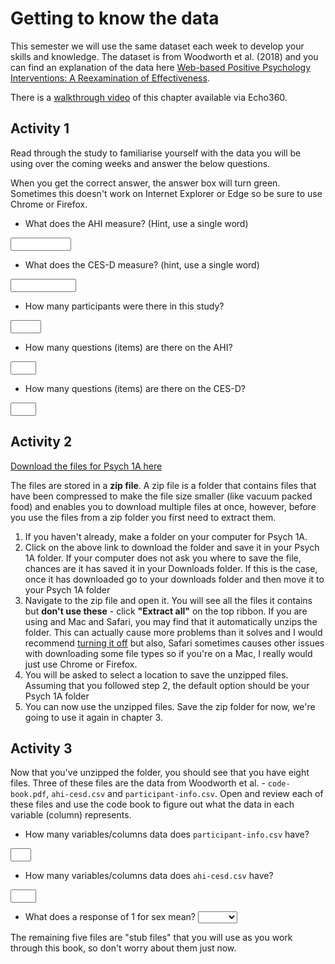 
# Getting to know the data

This semester we will use the same dataset each week to develop your skills and knowledge. The dataset is from Woodworth et al. (2018)  and you can find an explanation of the data here <a href="files/woodworth.pdf" download>Web-based Positive Psychology Interventions: A Reexamination of Effectiveness</a>.

There is a [walkthrough video](https://uofglasgow.zoom.us/rec/play/fcN0wGI55eLei1anshzY7jf7ikF9thRAr3e5b02ZyzwpZJ8zR5sWdqoTDYkSVzOMaij-w8rV2uHOrzW0.kWhJbJmNF5ZRhh3g?autoplay=true&startTime=1600084023000) of this chapter available via Echo360.

## Activity 1

Read through the study to familiarise yourself with the data you will be using over the coming weeks and answer the below questions.

When you get the correct answer, the answer box will turn green. Sometimes this doesn't work on Internet Explorer or Edge so be sure to use Chrome or Firefox.

* What does the AHI measure? (Hint, use a single word)

<input class='webex-solveme nospaces' size='9' data-answer='["Happiness","happiness","TRUE"]'/> 

* What does the CES-D measure? (hint, use a single word)

<input class='webex-solveme nospaces' size='10' data-answer='["Depression","depression","TRUE"]'/>

* How many participants were there in this study?

<input class='webex-solveme nospaces' size='3' data-answer='["295"]'/>

* How many questions (items) are there on the AHI?

<input class='webex-solveme nospaces' size='2' data-answer='["24"]'/>

* How many questions (items) are there on the CES-D?

<input class='webex-solveme nospaces' size='2' data-answer='["20"]'/>

## Activity 2

<a href="files/Data_Skills_1A.zip" download>Download the files for Psych 1A here</a>

The files are stored in a **zip file**. A zip file is a folder that contains files that have been compressed to make the file size smaller (like vacuum packed food) and enables you to download multiple files at once, however, before you use the files from a zip folder you first need to extract them.

1. If you haven't already, make a folder on your computer for Psych 1A.
2. Click on the above link to download the folder and save it in your Psych 1A folder. If your computer does not ask you where to save the file, chances are it has saved it in your Downloads folder. If this is the case, once it has downloaded go to your downloads folder and then move it to your Psych 1A folder
3. Navigate to the zip file and open it. You will see all the files it contains but **don't use these** - click **"Extract all"** on the top ribbon. If you are using and Mac and Safari, you may find that it automatically unzips the folder. This can actually cause more problems than it solves and I would recommend [turning it off](https://apple.stackexchange.com/questions/961/how-to-stop-safari-from-unzipping-files-after-download) but also, Safari sometimes causes other issues with downloading some file types so if you're on a Mac, I really would just use Chrome or Firefox.
4. You will be asked to select a location to save the unzipped files. Assuming that you followed step 2, the default option should be your Psych 1A folder
5. You can now use the unzipped files. Save the zip folder for now, we're going to use it again in chapter 3.

## Activity 3

Now that you've unzipped the folder, you should see that you have eight files. Three of these files are the data from Woodworth et al. -  `code-book.pdf`, `ahi-cesd.csv` and `participant-info.csv`. Open and review each of these files and use the code book to figure out what the data in each variable (column) represents.

* How many variables/columns data does `participant-info.csv` have?

<input class='webex-solveme nospaces' size='1' data-answer='["6"]'/>

* How many variables/columns data does `ahi-cesd.csv` have?

<input class='webex-solveme nospaces' size='2' data-answer='["50"]'/>

* What does a response of 1 for sex mean? <select class='webex-solveme' data-answer='["female"]'> <option></option> <option>female</option> <option>male</option></select>

The remaining five files are "stub files" that you will use as you work through this book, so don't worry about them just now. 
